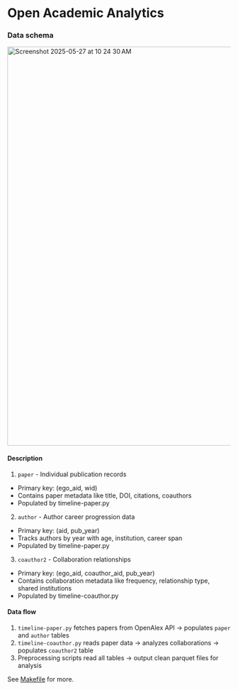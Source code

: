 # Open Academic Analytics

### Data schema

<img width="899" alt="Screenshot 2025-05-27 at 10 24 30 AM" src="https://github.com/user-attachments/assets/eed6117a-0c4f-4de8-9a8d-89bc422da929" />

#### Description

1. `paper` - Individual publication records

- Primary key: (ego_aid, wid)
- Contains paper metadata like title, DOI, citations, coauthors
- Populated by timeline-paper.py

2. `author` - Author career progression data

- Primary key: (aid, pub_year)
- Tracks authors by year with age, institution, career span
- Populated by timeline-paper.py

3. `coauthor2` - Collaboration relationships

- Primary key: (ego_aid, coauthor_aid, pub_year)
- Contains collaboration metadata like frequency, relationship type, shared institutions
- Populated by timeline-coauthor.py

#### Data flow

1. `timeline-paper.py` fetches papers from OpenAlex API → populates `paper` and `author` tables
1. `timeline-coauthor.py` reads paper data → analyzes collaborations → populates `coauthor2` table
1. Preprocessing scripts read all tables → output clean parquet files for analysis

See [Makefile](./Makefile) for more.
